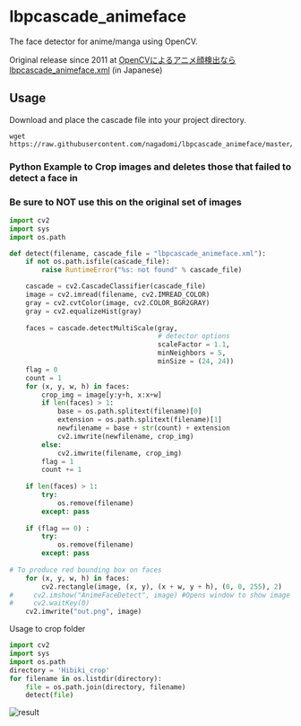 # lbpcascade_animeface

The face detector for anime/manga using OpenCV.

Original release since 2011 at [OpenCVによるアニメ顔検出ならlbpcascade_animeface.xml](http://ultraist.hatenablog.com/entry/20110718/1310965532) (in Japanese)

## Usage

Download and place the cascade file into your project directory.

    wget https://raw.githubusercontent.com/nagadomi/lbpcascade_animeface/master/lbpcascade_animeface.xml

### Python Example to Crop images and deletes those that failed to detect a face in
### Be sure to NOT use this on the original set of images
```python
import cv2
import sys
import os.path

def detect(filename, cascade_file = "lbpcascade_animeface.xml"):
    if not os.path.isfile(cascade_file):
        raise RuntimeError("%s: not found" % cascade_file)

    cascade = cv2.CascadeClassifier(cascade_file)
    image = cv2.imread(filename, cv2.IMREAD_COLOR)
    gray = cv2.cvtColor(image, cv2.COLOR_BGR2GRAY)
    gray = cv2.equalizeHist(gray)
    
    faces = cascade.detectMultiScale(gray,
                                     # detector options
                                     scaleFactor = 1.1,
                                     minNeighbors = 5,
                                     minSize = (24, 24))
    flag = 0
    count = 1
    for (x, y, w, h) in faces:
        crop_img = image[y:y+h, x:x+w]
        if len(faces) > 1:
            base = os.path.splitext(filename)[0]
            extension = os.path.splitext(filename)[1]
            newfilename = base + str(count) + extension
            cv2.imwrite(newfilename, crop_img)
        else:
            cv2.imwrite(filename, crop_img)
        flag = 1
        count += 1
        
    if len(faces) > 1:
        try: 
            os.remove(filename)
        except: pass
    
    if (flag == 0) :
        try: 
            os.remove(filename)
        except: pass
        
# To produce red bounding box on faces
    for (x, y, w, h) in faces:
        cv2.rectangle(image, (x, y), (x + w, y + h), (0, 0, 255), 2)
#     cv2.imshow("AnimeFaceDetect", image) #Opens window to show image
#     cv2.waitKey(0)
    cv2.imwrite("out.png", image)

```
Usage to crop folder
```python
import cv2
import sys
import os.path
directory = 'Hibiki_crop'
for filename in os.listdir(directory):
    file = os.path.join(directory, filename)
    detect(file)
 ```  
![result](https://i.imgur.com/vURNvkj.png)
